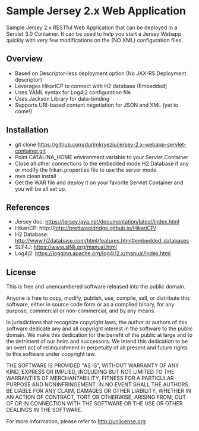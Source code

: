 # Sample Jersey 2.x Web Application
Sample Jersey 2.x RESTful Web Application that can be deployed in a Servlet 3.0 Container. 
It can be used to help you start a Jersey Webapp quickly with very few modifications on the (NO XML) configuration files.

## Overview
- Based on Descriptor-less deployment option (No JAX-RS Deployment descriptor)
- Leverages HikariCP to connect with H2 database (Embedded)
- Uses YAML syntax for Log4j2 configuration file
- Uses Jackson Library for data-binding
- Supports URI-based content negotiation for JSON and XML (yet to come!)

## Installation
- git clone https://github.com/durimkryeziu/jersey-2.x-webapp-servlet-container.git
- Point CATALINA_HOME environment variable to your Servlet Container
- Close all other connections to the embedded mode H2 Database if any or modify the hikari.properties file to use the server mode
- mvn clean install
- Get the WAR file and deploy it on your favorite Servlet Container and you will be all set up. 

## References
- Jersey doc: https://jersey.java.net/documentation/latest/index.html
- HikariCP: http://http://brettwooldridge.github.io/HikariCP/
- H2 Database: http://www.h2database.com/html/features.html#embedded_databases
- SLF4J: https://www.slf4j.org/manual.html
- Log4j2: https://logging.apache.org/log4j/2.x/manual/index.html 

## License

This is free and unencumbered software released into the public domain.

Anyone is free to copy, modify, publish, use, compile, sell, or
distribute this software, either in source code form or as a compiled
binary, for any purpose, commercial or non-commercial, and by any
means.

In jurisdictions that recognize copyright laws, the author or authors
of this software dedicate any and all copyright interest in the
software to the public domain. We make this dedication for the benefit
of the public at large and to the detriment of our heirs and
successors. We intend this dedication to be an overt act of
relinquishment in perpetuity of all present and future rights to this
software under copyright law.

THE SOFTWARE IS PROVIDED "AS IS", WITHOUT WARRANTY OF ANY KIND,
EXPRESS OR IMPLIED, INCLUDING BUT NOT LIMITED TO THE WARRANTIES OF
MERCHANTABILITY, FITNESS FOR A PARTICULAR PURPOSE AND NONINFRINGEMENT.
IN NO EVENT SHALL THE AUTHORS BE LIABLE FOR ANY CLAIM, DAMAGES OR
OTHER LIABILITY, WHETHER IN AN ACTION OF CONTRACT, TORT OR OTHERWISE,
ARISING FROM, OUT OF OR IN CONNECTION WITH THE SOFTWARE OR THE USE OR
OTHER DEALINGS IN THE SOFTWARE.

For more information, please refer to <http://unlicense.org>
